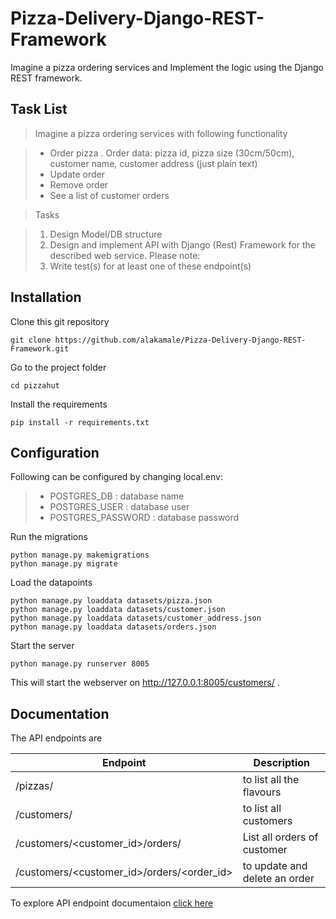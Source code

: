 # Pizza-Delivery-Django-REST-Framework
Imagine a pizza ordering services and Implement the logic using the Django REST framework.

## Task List
>Imagine a pizza ordering services with following functionality

>- Order pizza . Order data: pizza id, pizza size (30cm/50cm), customer name, customer address (just plain text)
>- Update order
>- Remove order
>- See a list of customer orders

>Tasks

>1. Design Model/DB structure
>2. Design and implement API with Django (Rest) Framework for the described web service. Please note:
>3. Write test(s) for at least one of these endpoint(s)

## Installation
Clone this git repository
```
git clone https://github.com/alakamale/Pizza-Delivery-Django-REST-Framework.git
```
Go to the project folder
```
cd pizzahut
```
Install the requirements
```
pip install -r requirements.txt
```
## Configuration
Following can be configured by changing local.env:
>- POSTGRES_DB : database name
>- POSTGRES_USER : database user 
>- POSTGRES_PASSWORD : database password

Run the migrations
```
python manage.py makemigrations
python manage.py migrate
```
Load the datapoints
```
python manage.py loaddata datasets/pizza.json
python manage.py loaddata datasets/customer.json
python manage.py loaddata datasets/customer_address.json
python manage.py loaddata datasets/orders.json
```
Start the server
```
python manage.py runserver 8005
```
This will start the webserver on http://127.0.0.1:8005/customers/  .
## Documentation
The API endpoints are

| Endpoint   | Description |
|------------|-----------|
| /pizzas/ | to list all the flavours|
| /customers/ | to list all customers |
| /customers/<customer_id>/orders/ | List all orders of customer |
| /customers/<customer_id>/orders/<order_id> | to update and delete an order |

To explore API endpoint documentaion [click here](https://documenter.getpostman.com/view/9384645/SW18wuw6?version=latest)
